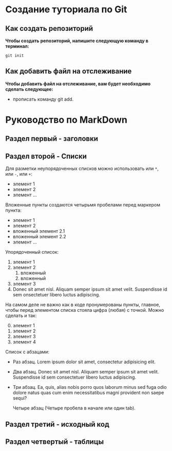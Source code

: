 # Создание туториала по Git
## Как создать репозиторий
**Чтобы создать репозиторий, напишите следующую команду в терминал:**
```fix 
git init
```

## Как добавить файл на отслеживание
**Чтобы добавить файл на отслеживание, вам будет необходимо сделать следующее:**
- прописать команду git add.


# Руководство по MarkDown

## Раздел первый - заголовки




## Раздел второй - Списки

Для разметки неупорядоченных списков можно использовать или `*`, или `-`, или `+`:

- элемент 1
- элемент 2
- элемент ...

Вложенные пункты создаются четырьмя пробелами перед маркером пункта:

* элемент 1
* элемент 2
 * вложенный элемент 2.1
 * вложенный элемент 2.2
* элемент ...

Упорядоченный список:

1. элемент 1
2. элемент 2
     1. вложенный
     2. вложенный
3. элемент 3
4. Donec sit amet nisl. Aliquam semper ipsum sit amet velit. Suspendisse id sem onsectetuer libero luctus adipiscing.

На самом деле не важно как в коде пронумерованы пункты,
главное, чтобы перед элементом списка стояла цифра
(любая) с точкой. Можно сделать и так:

0. элемент 1
0. элемент 2
0. элемент 3
0. элемент 4

Список с абзацами:

* Раз абзац. Lorem ipsum dolor sit amet, consectetur adipisicing elit.
* Два абзац. Donec sit amet nisl. Aliquam semper ipsum sit amet velit. Suspendisse id sem consectetuer libero luctus adipiscing.
* Три абзац. Ea, quis, alias nobis porro quos laborum minus sed fuga odio dolore natus quas cum enim necessitatibus magni provident non saepe sequi?

    Четыре абзац (Четыре пробела в начале или один tab).



## Раздел третий - исходный код





## Раздел четвертый - таблицы
